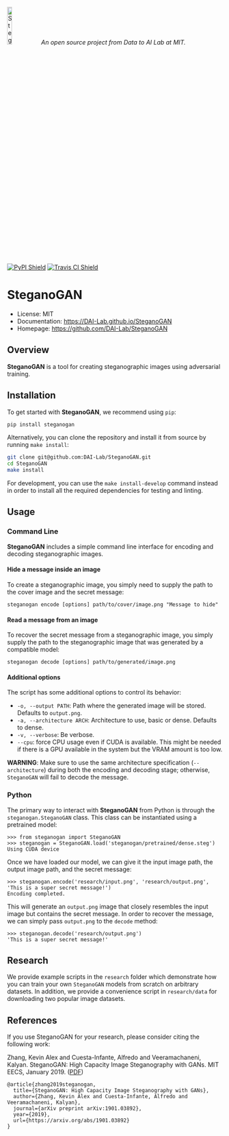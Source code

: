 <p align="left">
<img width=15% src="https://dai.lids.mit.edu/wp-content/uploads/2018/06/Logo_DAI_highres.png" alt="SteganoGAN" />
<i>An open source project from Data to AI Lab at MIT.</i>
</p>

[![PyPI Shield](https://img.shields.io/pypi/v/steganogan.svg)](https://pypi.python.org/pypi/steganogan)
[![Travis CI Shield](https://travis-ci.org/DAI-Lab/SteganoGAN.svg?branch=master)](https://travis-ci.org/DAI-Lab/SteganoGAN)

# SteganoGAN

- License: MIT
- Documentation: https://DAI-Lab.github.io/SteganoGAN
- Homepage: https://github.com/DAI-Lab/SteganoGAN

## Overview

**SteganoGAN** is a tool for creating steganographic images using adversarial training.

## Installation

To get started with **SteganoGAN**, we recommend using `pip`:

```bash
pip install steganogan
```

Alternatively, you can clone the repository and install it from source by running `make install`:

```bash
git clone git@github.com:DAI-Lab/SteganoGAN.git
cd SteganoGAN
make install
```

For development, you can use the `make install-develop` command instead in order to install all
the required dependencies for testing and linting.

## Usage
### Command Line

**SteganoGAN** includes a simple command line interface for encoding and decoding steganographic images.

#### Hide a message inside an image

To create a steganographic image, you simply need to supply the path to the cover image and the secret 
message:

```
steganogan encode [options] path/to/cover/image.png "Message to hide"
```

#### Read a message from an image

To recover the secret message from a steganographic image, you simply supply the path to the steganographic 
image that was generated by a compatible model:

```
steganogan decode [options] path/to/generated/image.png
```

#### Additional options

The script has some additional options to control its behavior:

* `-o, --output PATH`: Path where the generated image will be stored. Defaults to `output.png`.
* `-a, --architecture ARCH`: Architecture to use, basic or dense. Defaults to dense.
* `-v, --verbose`: Be verbose.
* `--cpu`: force CPU usage even if CUDA is available. This might be needed if there is a GPU
  available in the system but the VRAM amount is too low.

**WARNING**: Make sure to use the same architecture specification (`--architecture`) during both 
the encoding and decoding stage; otherwise, `SteganoGAN` will fail to decode the message.

### Python

The primary way to interact with **SteganoGAN** from Python is through the `steganogan.SteganoGAN` 
class. This class can be instantiated using a pretrained model:

```
>>> from steganogan import SteganoGAN
>>> steganogan = SteganoGAN.load('steganogan/pretrained/dense.steg')
Using CUDA device
```

Once we have loaded our model, we can give it the input image path, the output image path, and 
the secret message:

```
>>> steganogan.encode('research/input.png', 'research/output.png', 'This is a super secret message!')
Encoding completed.
```

This will generate an `output.png` image that closely resembles the input image but contains the 
secret message. In order to recover the message, we can simply pass `output.png` to the `decode` 
method:

```
>>> steganogan.decode('research/output.png')
'This is a super secret message!'
```

## Research

We provide example scripts in the `research` folder which demonstrate how you can train your own
`SteganoGAN` models from scratch on arbitrary datasets. In addition, we provide a convenience 
script in `research/data` for downloading two popular image datasets.

## References

If you use SteganoGAN for your research, please consider citing the following work:

Zhang, Kevin Alex and Cuesta-Infante, Alfredo and Veeramachaneni, Kalyan. SteganoGAN: High Capacity Image Steganography with GANs. MIT EECS, January 2019. ([PDF](https://arxiv.org/pdf/1901.03892.pdf))

```
@article{zhang2019steganogan,
  title={SteganoGAN: High Capacity Image Steganography with GANs},
  author={Zhang, Kevin Alex and Cuesta-Infante, Alfredo and Veeramachaneni, Kalyan},
  journal={arXiv preprint arXiv:1901.03892},
  year={2019},
  url={https://arxiv.org/abs/1901.03892}
}
```
